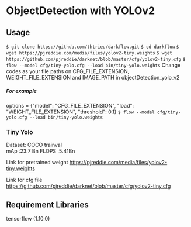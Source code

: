 # ObjectDetection with YOLOv2

## Usage
`$ git clone https://github.com/thtrieu/darkflow.git` 
`$ cd darkflow`
`$ wget https://pjreddie.com/media/files/yolov2-tiny.weights`
`$ wget https://github.com/pjreddie/darknet/blob/master/cfg/yolov2-tiny.cfg`
`$ flow --model cfg/tiny-yolo.cfg --load bin/tiny-yolo.weights`
Change codes as your file paths on CFG_FILE_EXTENSION, WEIGHT_FILE_EXTENSION and IMAGE_PATH  in objectDetection_yolo_v2
##### For example
options = {"model": "CFG_FILE_EXTENSION", "load": "WEIGHT_FILE_EXTENSION", "threshold": 0.1}
`$ flow --model cfg/tiny-yolo.cfg --load bin/tiny-yolo.weights`

### Tiny Yolo
Dataset:	COCO trainval	
mAp    :23.7	 Bn	
FLOPS  :5.41Bn	

Link for pretrained weight 
https://pjreddie.com/media/files/yolov2-tiny.weights

Link for cfg file
https://github.com/pjreddie/darknet/blob/master/cfg/yolov2-tiny.cfg

## Requirement Libraries
tensorflow (1.10.0)


